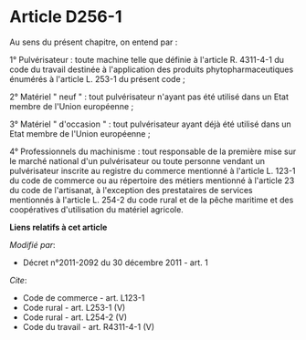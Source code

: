 # Article D256-1

Au sens du présent chapitre, on entend par : 

1° Pulvérisateur : toute machine telle que définie à l'article R. 4311-4-1 du code du travail destinée à l'application des
produits phytopharmaceutiques énumérés à l'article L. 253-1 du présent code ; 

2° Matériel " neuf " : tout pulvérisateur n'ayant pas été utilisé dans un Etat membre de l'Union européenne ; 

3° Matériel " d'occasion " : tout pulvérisateur ayant déjà été utilisé dans un Etat membre de l'Union européenne ; 

4° Professionnels du machinisme : tout responsable de la première mise sur le marché national d'un pulvérisateur ou toute
personne vendant un pulvérisateur inscrite au registre du commerce mentionné à l'article L. 123-1 du code de commerce ou au
répertoire des métiers mentionné à l'article 23 du code de l'artisanat, à l'exception des prestataires de services mentionnés
à l'article L. 254-2 du code rural et de la pêche maritime et des coopératives d'utilisation du matériel agricole.

**Liens relatifs à cet article**

_Modifié par_:

  - Décret n°2011-2092 du 30 décembre 2011 - art. 1

_Cite_:

  - Code de commerce - art. L123-1
  - Code rural - art. L253-1 (V)
  - Code rural - art. L254-2 (V)
  - Code du travail - art. R4311-4-1 (V)
